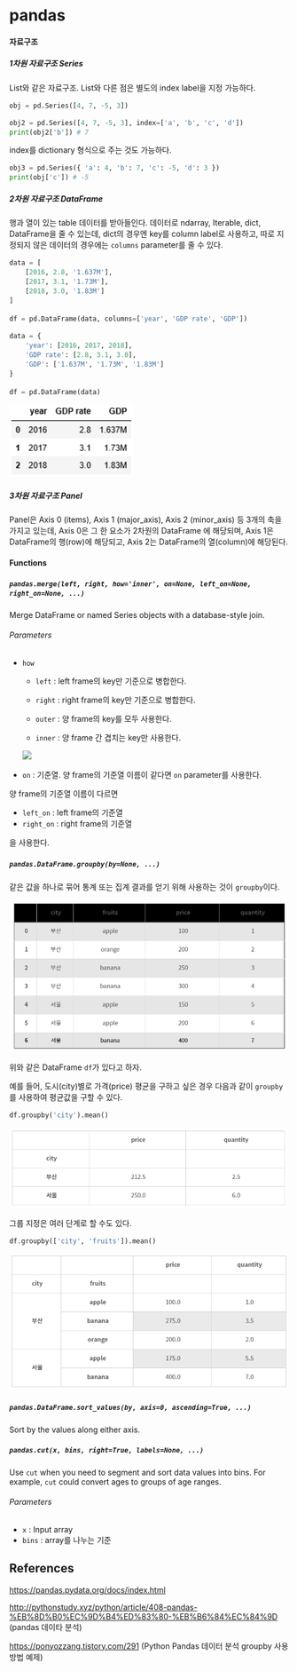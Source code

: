 # pandas

#### 자료구조

##### 1차원 자료구조 Series

List와 같은 자료구조. List와 다른 점은 별도의 index label을 지정 가능하다.

```python
obj = pd.Series([4, 7, -5, 3])
```

```python
obj2 = pd.Series([4, 7, -5, 3], index=['a', 'b', 'c', 'd'])
print(obj2['b']) # 7
```

index를 dictionary 형식으로 주는 것도 가능하다.

```python
obj3 = pd.Series({ 'a': 4, 'b': 7, 'c': -5, 'd': 3 })
print(obj['c']) # -5
```

##### 2차원 자료구조 DataFrame

행과 열이 있는 table 데이터를 받아들인다. 데이터로 ndarray, Iterable, dict, DataFrame을 줄 수 있는데, dict의 경우엔 key를 column label로 사용하고, 따로 지정되지 않은 데이터의 경우에는 `columns` parameter를 줄 수 있다.

```python
data = [
    [2016, 2.8, '1.637M'],
    [2017, 3.1, '1.73M'],
    [2018, 3.0, '1.83M']
]

df = pd.DataFrame(data, columns=['year', 'GDP rate', 'GDP'])
```

```python
data = {
    'year': [2016, 2017, 2018],
    'GDP rate': [2.8, 3.1, 3.0],
    'GDP': ['1.637M', '1.73M', '1.83M']
}
 
df = pd.DataFrame(data)
```

![image-20210830162813247](README.assets/image-20210830162813247.png)

##### 3차원 자료구조 Panel

Panel은 Axis 0 (items), Axis 1 (major_axis), Axis 2 (minor_axis) 등 3개의 축을 가지고 있는데, Axis 0은 그 한 요소가 2차원의 DataFrame 에 해당되며, Axis 1은 DataFrame의 행(row)에 해당되고, Axis 2는 DataFrame의 열(column)에 해당된다.



#### Functions

##### `pandas.merge(left, right, how='inner', on=None, left_on=None, right_on=None, ...)`

Merge DataFrame or named Series objects with a database-style join.

###### Parameters

- `how`

  - `left` : left frame의 key만 기준으로 병합한다.
  - `right` : right frame의 key만 기준으로 병합한다. 

  - `outer` : 양 frame의 key를 모두 사용한다.
  - `inner` : 양 frame 간 겹치는 key만 사용한다.

  ![](https://blog.kakaocdn.net/dn/mUaDA/btqKSfLmuhO/K3cMP0Znh9NtUoRTODNbZK/img.png)

- `on` : 기준열. 양 frame의 기준열 이름이 같다면 `on` parameter를 사용한다.

양 frame의 기준열 이름이 다르면

- `left_on` : left frame의 기준열
- `right_on` : right frame의 기준열

을 사용한다.



##### `pandas.DataFrame.groupby(by=None, ...)`

같은 값을 하나로 묶어 통계 또는 집계 결과를 얻기 위해 사용하는 것이 `groupby`이다.

![image-20210831152629379](README.assets/image-20210831152629379.png)

위와 같은 DataFrame `df`가 있다고 하자.

예를 들어, 도시(city)별로 가격(price) 평균을 구하고 싶은 경우 다음과 같이 `groupby`를 사용하여 평균값을 구할 수 있다.

```python
df.groupby('city').mean()
```

![image-20210831152824442](README.assets/image-20210831152824442.png)

그룹 지정은 여러 단계로 할 수도 있다.

```python
df.groupby(['city', 'fruits']).mean()
```

![image-20210831152900521](README.assets/image-20210831152900521.png)



##### `pandas.DataFrame.sort_values(by, axis=0, ascending=True, ...)`

Sort by the values along either axis.



##### `pandas.cut(x, bins, right=True, labels=None, ...)`

Use `cut` when you need to segment and sort data values into bins. For example, `cut` could convert ages to groups of age ranges.

###### Parameters

- `x` : Input array
- `bins` : array를 나누는 기준

## References

https://pandas.pydata.org/docs/index.html

http://pythonstudy.xyz/python/article/408-pandas-%EB%8D%B0%EC%9D%B4%ED%83%80-%EB%B6%84%EC%84%9D (pandas 데이타 분석)

https://ponyozzang.tistory.com/291 (Python Pandas 데이터 분석 groupby 사용 방법 예제)

